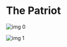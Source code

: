 # The Patriot

![img 0](https://i.imgur.com/VlRaYxV.jpg)

![img 1](https://i.imgur.com/QgnpwfU.jpg)

